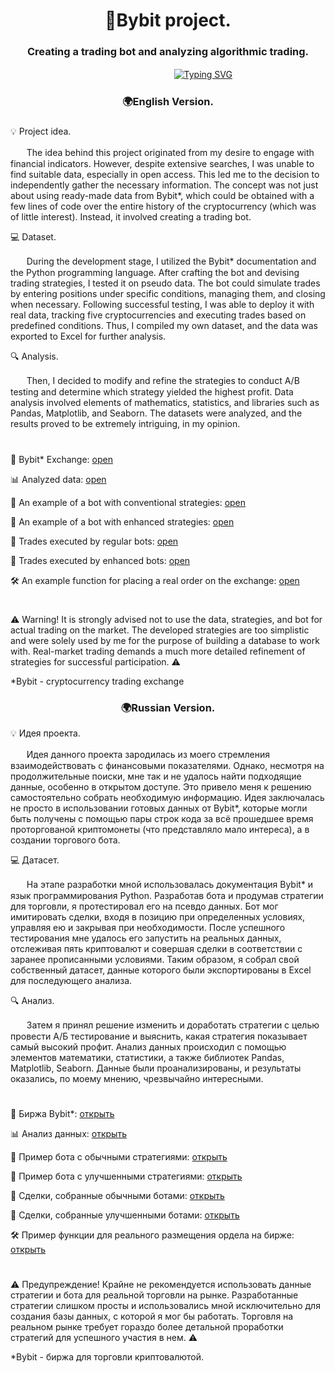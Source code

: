 <h1 align="center">🚀Bybit project.</h1>
<h3 align="center">Creating a trading bot and analyzing algorithmic trading.</h3>

ㅤㅤㅤㅤ ㅤㅤㅤㅤㅤㅤㅤㅤㅤㅤㅤㅤㅤㅤㅤㅤ[![Typing SVG](https://readme-typing-svg.herokuapp.com?color=%2336BCF7&lines=def+activate_bot():+return+profit+💎)](https://git.io/typing-svg)
<h3 align="center">🌍English Version.</h3>

<h3></h3>

💡 Project idea. 

ㅤㅤThe idea behind this project originated from my desire to engage with financial indicators. However, despite extensive searches, I was unable to find suitable data, especially in open access. This led me to the decision to independently gather the necessary information. The concept was not just about using ready-made data from Bybit*, which could be obtained with a few lines of code over the entire history of the cryptocurrency (which was of little interest). Instead, it involved creating a trading bot.

💻 Dataset. 

ㅤㅤDuring the development stage, I utilized the Bybit* documentation and the Python programming language. After crafting the bot and devising trading strategies, I tested it on pseudo data. The bot could simulate trades by entering positions under specific conditions, managing them, and closing when necessary. Following successful testing, I was able to deploy it with real data, tracking five cryptocurrencies and executing trades based on predefined conditions. Thus, I compiled my own dataset, and the data was exported to Excel for further analysis.

🔍 Analysis. 

ㅤㅤThen, I decided to modify and refine the strategies to conduct A/B testing and determine which strategy yielded the highest profit. Data analysis involved elements of mathematics, statistics, and libraries such as Pandas, Matplotlib, and Seaborn. The datasets were analyzed, and the results proved to be extremely intriguing, in my opinion.

<h1></h1>

💼 Bybit* Exchange: [open](https://www.bybit.com/)

📊 Analyzed data: [open](https://github.com/end1ess1/end1ess1/blob/main/bybit_project/Bybit_analysis.ipynb)

🤖 An example of a bot with conventional strategies: [open](https://github.com/end1ess1/end1ess1/blob/main/bybit_project/bybit_a_test_ARBUSDT.py)

🤖 An example of a bot with enhanced strategies: [open](https://github.com/end1ess1/end1ess1/blob/main/bybit_project/bybit_b_test_ARBUSDT.py)

📑 Trades executed by regular bots: [open](https://github.com/end1ess1/end1ess1/raw/main/bybit_project/Common%20Bybit%20Data.xlsx)

📑 Trades executed by enhanced bots: [open](https://github.com/end1ess1/end1ess1/raw/main/bybit_project/B%20Test%20Bybit%20Data.xlsx)

🛠️ An example function for placing a real order on the exchange: [open](https://github.com/end1ess1/end1ess1/blob/main/bybit_project/place_order.py)

<h1></h1>

⚠️ Warning! It is strongly advised not to use the data, strategies, and bot for actual trading on the market. The developed strategies are too simplistic and were solely used by me for the purpose of building a database to work with. Real-market trading demands a much more detailed refinement of strategies for successful participation. ⚠️

*Bybit - сryptocurrency trading exchange

<h3 align="center">🌍Russian Version.</h3>

💡 Идея проекта. 

ㅤㅤИдея данного проекта зародилась из моего стремления взаимодействовать с финансовыми показателями. Однако, несмотря на продолжительные поиски, мне так и не удалось найти подходящие данные, особенно в открытом доступе. Это привело меня к решению самостоятельно собрать необходимую информацию. Идея заключалась не просто в использовании готовых данных от Bybit*, которые могли быть получены с помощью пары строк кода за всё прошедшее время проторгованой криптомонеты (что представляло мало интереса), а в создании торгового бота. 

💻 Датасет. 

ㅤㅤНа этапе разработки мной использовалась документация Bybit* и язык программирования Python. Разработав бота и продумав стратегии для торговли, я протестировал его на псевдо данных. Бот мог имитировать сделки, входя в позицию при определенных условиях, управляя ею и закрывая при необходимости. После успешного тестирования мне удалось его запустить на реальных данных, отслеживая пять криптовалют и совершая сделки в соответствии с заранее прописанными условиями. Таким образом, я собрал свой собственный датасет, данные которого были экспортированы в Excel для последующего анализа.

🔍 Анализ. 

ㅤㅤЗатем я принял решение изменить и доработать стратегии с целью провести А/Б тестирование и выяснить, какая стратегия показывает самый высокий профит. Анализ данных происходил с помощью элементов математики, статистики, а также библиотек Pandas, Matplotlib, Seaborn. Данные были проанализированы, и результаты оказались, по моему мнению, чрезвычайно интересными.

<h1></h1>

💼 Биржа Bybit*: [открыть](https://www.bybit.com/)

📊 Анализ данных: [открыть](https://github.com/end1ess1/end1ess1/blob/main/bybit_project/Bybit_analysis.ipynb)

🤖 Пример бота с обычными стратегиями: [открыть](https://github.com/end1ess1/end1ess1/blob/main/bybit_project/bybit_a_test_ARBUSDT.py)

🤖 Пример бота с улучшенными стратегиями: [открыть](https://github.com/end1ess1/end1ess1/blob/main/bybit_project/bybit_b_test_ARBUSDT.py)

📑 Сделки, собранные обычными ботами: [открыть](https://github.com/end1ess1/end1ess1/raw/main/bybit_project/Common%20Bybit%20Data.xlsx)

📑 Сделки, собранные улучшенными ботами: [открыть](https://github.com/end1ess1/end1ess1/raw/main/bybit_project/B%20Test%20Bybit%20Data.xlsx)

🛠️ Пример функции для реального размещения ордела на бирже: [открыть](https://github.com/end1ess1/end1ess1/blob/main/bybit_project/place_order.py)

<h1></h1>

⚠️ Предупреждение! Крайне не рекомендуется использовать данные стратегии и бота для реальной торговли на рынке. Разработанные стратегии слишком просты и использовались мной исключительно для создания базы данных, с которой я мог бы работать. Торговля на реальном рынке требует гораздо более детальной проработки стратегий для успешного участия в нем. ⚠️

*Bybit - биржа для торговли криптовалютой.


